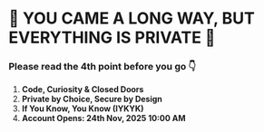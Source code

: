 # 🔴 YOU CAME A LONG WAY, BUT EVERYTHING IS PRIVATE  🔴
### Please read the 4th point before you go 👇  

1. **Code, Curiosity & Closed Doors**  
2.  **Private by Choice, Secure by Design**  
3.  **If You Know, You Know (IYKYK)**  
4.  **Account Opens: 24th Nov, 2025 10:00 AM**  
